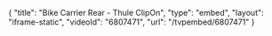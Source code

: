 {
    "title": "Bike Carrier Rear - Thule ClipOn",
    "type": "embed",
    "layout": "iframe-static",
    "videoId": "6807471",
    "url": "\/tvpembed\/6807471"
}